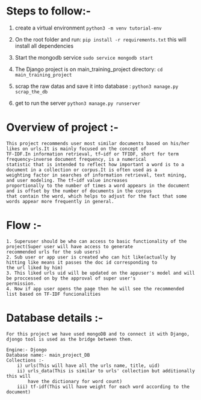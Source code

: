 # Steps to follow:-
1. create a virtual environment
    ```python3 -m venv tutorial-env```
    
    
2. On the root folder and run:
    ```pip install -r requirements.txt```
    this will install all dependencies
    
    
3. Start the mongodb service
    ```sudo service mongodb start```

    
4. The Django project is on main_training_project directory:
    ```cd main_training_project```

    
5. scrap the raw datas and save it into database :
    ```python3 manage.py scrap_the_db ```

    
6. get to run the server
    ```python3 manage.py runserver```



# Overview of project :-
    This project recommends user most similar documents based on his/her likes on urls.It is mainly focused on the concept of
    TF-IDF.In information retrieval, tf–idf or TFIDF, short for term frequency–inverse document frequency, is a numerical
    statistic that is intended to reflect how important a word is to a document in a collection or corpus.It is often used as a
    weighting factor in searches of information retrieval, text mining, and user modeling. The tf–idf value increases 
    proportionally to the number of times a word appears in the document and is offset by the number of documents in the corpus 
    that contain the word, which helps to adjust for the fact that some words appear more frequently in general.
    
# Flow :-
    1. Superuser should be who can access to basic functionality of the project(Super user will have access to generate 
    recommended urls for the sub users)
    2. Sub user or app user is created who can hit like(actually by hitting like means it passes the doc id corresponding to
    the url liked by him)
    3. This liked urls uid will be updated on the appuser's model and will be proccessed on by the approval of super user's 
    permission.
    4. Now if app user opens the page then he will see the recommended list based on TF-IDF funcionalities
    
# Database details :-
    For this project we have used mongoDB and to connect it with Django, djongo tool is used as the bridge between them.
    
    Engine:- Djongo
    Database name:- main_project_DB
    Collections :- 
        i) urls(This will have all the urls name, title, uid)
        ii) urls_data(This is similar to urls' collection but additionally this will 
            have the dictionary for word count)
        iii) tf-idf(This will have weight for each word according to the document)
        
    
